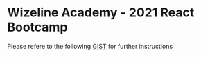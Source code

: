 # Wizeline Academy - 2021 React Bootcamp

Please refere to the following [GIST](https://gist.github.com/qtd-wizeline/235628fdceace463fe34f2b1698e0934) for further instructions
